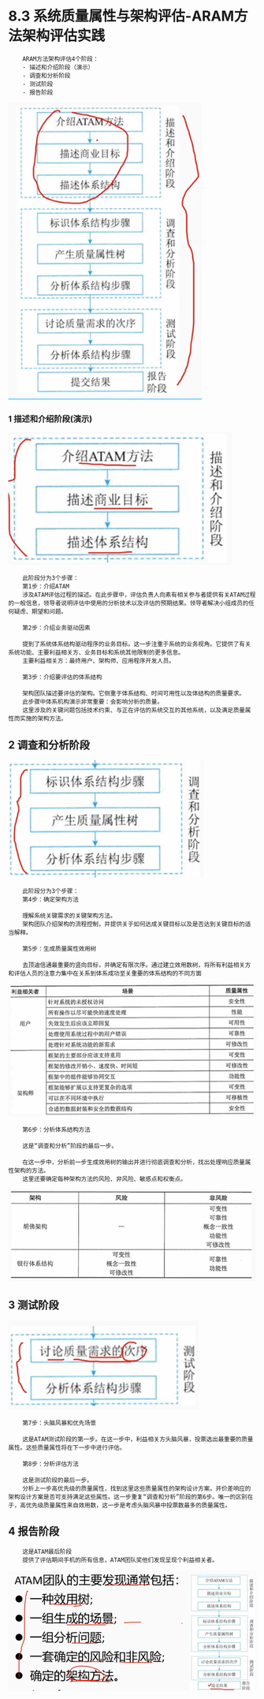 # 8.3 系统质量属性与架构评估-ARAM方法架构评估实践

        ARAM方法架构评估4个阶段：
        - 描述和介绍阶段（演示）
        - 调查和分析阶段
        - 测试阶段
        - 报告阶段

![image.png](source/image/8.3-01.png)

### 1 描述和介绍阶段(演示)

![image.png](source/image/8.3-02.png)

        此阶段分为3个步骤：
        第1步：介绍ATAM
        涉及ATAM评估过程的描述。在此步骤中，评估负责人向素有相关参与者提供有关ATAM过程的一般信息，领导者说明评估中使用的分析技术以及评估的预期结果。领导者解决小组成员的任何疑虑、期望和问题。

        第2步：介绍业务驱动因素

        提到了系统体系结构驱动程序的业务目标。这一步注重于系统的业务视角。它提供了有关系统功能、主要利益相关方、业务目标和系统其他限制的更多信息。
        主要利益相关方：最终用户、架构师、应用程序开发人员。

        第3步：介绍要评估的体系结构

        架构团队描述要评估的架构。它侧重于体系结构、时间可用性以及体结构的质量要求。
        此步骤中体系机构演示非常重要：会影响分析的质量。
        这里涉及的关键问题包括技术约束、与正在评估的系统交互的其他系统，以及满足质量属性而实施的架构方法。

## 2 调查和分析阶段

![image.png](source/image/8.3-03.png)

        此阶段分为3个步骤：
        第4步：确定架构方法

        理解系统关键需求的关键架构方法。
        架构团队介绍架构的流程控制，并提供关于如何达成关键目标以及是否达到关键目标的适当解释。

        第5步：生成质量属性效用树

        去顶迪信通最重要的竖向目标，并确定有限次序。通过建立效用数树，将所有利益相关方和评估人员的注意力集中在关系到体系成功至关重要的体系结构的不同方面

![image.png](source/image/8.3-04.png)

        第6步：分析体系结构方法

        这是“调查和分析”阶段的最后一步。

        在这一步中，分析前一步生成效用树的输出并进行彻底调查和分析，找出处理响应质量属性架构的方法。
        这里还要确定每种架构方法的风险、非风险、敏感点和权衡点。

![image.png](source/image/8.3-05.png)

## 3 测试阶段

![image.png](source/image/8.3-06.png)

        第7步：头脑风暴和优先场景

        这是ATAM测试阶段的第一步。在这一步中，利益相关方头脑风暴，投票选出最重要的质量属性。这些质量属性将在下一步中进行评估。

        第8步：分析评估方法

        这是测试阶段的最后一步。
        分析上一步高优先级的质量属性，找到这里这些质量属性的架构设计方案。并价差响应的架构设计方案是否可支持满足这些属性。这一步重复“调查和分析”阶段的第6步。唯一的区别在于，高优先级质量属性来自效用数，这一步是考虑头脑风暴中投票数最多的质量属性。

## 4 报告阶段

        这是ATAM最后阶段
        提供了评估期间手机的所有信息，ATAM团队奖他们发现呈现个利益相关者。

![image.png](source/image/8.3-07.png)